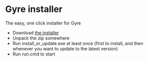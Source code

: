 # Gyre installer 
The easy, one click installer for Gyre

- Download [the installer](https://github.com/stablecabal/gyre-installer/archive/refs/tags/1.0.0.zip)
- Unpack the zip somewhere
- Run install_or_update.exe at least once (first to install, and then whenever you want to update to the latest version)
- Run run.cmd to start
